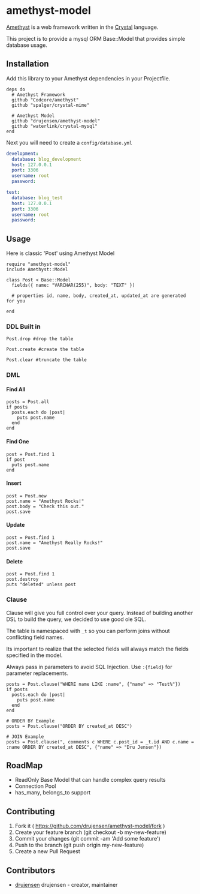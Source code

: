 # amethyst-model

[Amethyst](https://github.com/Codcore/amethyst) is a web framework written in the [Crystal](https://github.com/manastech/crystal) language. 

This project is to provide a mysql ORM Base::Model that provides simple
database usage.

## Installation

Add this library to your Amethyst dependencies in your Projectfile.

```crystal
deps do
  # Amethyst Framework
  github "Codcore/amethyst"
  github "spalger/crystal-mime"

  # Amethyst Model
  github "drujensen/amethyst-model"
  github "waterlink/crystal-mysql"
end
```

Next you will need to create a `config/database.yml`

```yaml
development: 
  database: blog_development
  host: 127.0.0.1
  port: 3306
  username: root
  password: 

test: 
  database: blog_test
  host: 127.0.0.1
  port: 3306
  username: root
  password: 

```

## Usage

Here is classic 'Post' using Amethyst Model
```crystal
require "amethyst-model"
include Amethyst::Model

class Post < Base::Model
  fields({ name: "VARCHAR(255)", body: "TEXT" })

  # properties id, name, body, created_at, updated_at are generated for you

end

```

### DDL Built in

```crystal
Post.drop #drop the table

Post.create #create the table

Post.clear #truncate the table
```

### DML

#### Find All

```crystal
posts = Post.all
if posts
  posts.each do |post|
    puts post.name
  end
end
```

#### Find One

```crystal
post = Post.find 1
if post
  puts post.name
end
```

#### Insert

```crystal
post = Post.new
post.name = "Amethyst Rocks!"
post.body = "Check this out."
post.save
```

#### Update

```crystal
post = Post.find 1
post.name = "Amethyst Really Rocks!"
post.save
```

#### Delete

```crystal
post = Post.find 1
post.destroy
puts "deleted" unless post
```

### Clause

Clause will give you full control over your query. Instead of building another
DSL to build the query, we decided to use good ole SQL.

The table is namespaced with `_t` so you can perform joins without conflicting
field names.

Its important to realize that the selected fields will always match the fields 
specified in the model.

Always pass in parameters to avoid SQL Injection.  Use `:{field}` for
parameter replacements.

```crystal
posts = Post.clause("WHERE name LIKE :name", {"name" => "Test%"})
if posts
  posts.each do |post|
    puts post.name
  end
end

# ORDER BY Example
posts = Post.clause("ORDER BY created_at DESC")

# JOIN Example
posts = Post.clause(", comments c WHERE c.post_id = _t.id AND c.name = :name ORDER BY created_at DESC", {"name" => "Dru Jensen"})

```
## RoadMap
- ReadOnly Base Model that can handle complex query results
- Connection Pool
- has_many, belongs_to support

## Contributing

1. Fork it ( https://github.com/drujensen/amethyst-model/fork )
2. Create your feature branch (git checkout -b my-new-feature)
3. Commit your changes (git commit -am 'Add some feature')
4. Push to the branch (git push origin my-new-feature)
5. Create a new Pull Request

## Contributors

- [drujensen](https://github.com/drujensen) drujensen - creator, maintainer
